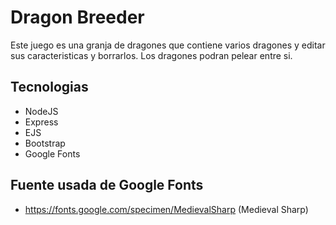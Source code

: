 # Dragon Breeder

Este juego es una granja de dragones que contiene varios dragones y editar sus caracteristicas y borrarlos. Los dragones podran pelear entre si.

## Tecnologias
- NodeJS
- Express
- EJS
- Bootstrap
- Google Fonts

## Fuente usada de Google Fonts
- https://fonts.google.com/specimen/MedievalSharp (Medieval Sharp)
